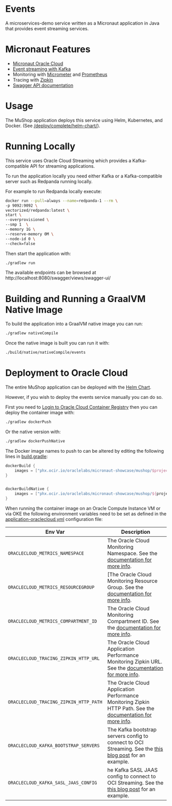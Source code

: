 # Events

A microservices-demo service written as a Micronaut application in Java that provides event streaming services.

# Micronaut Features

* [Micronaut Oracle Cloud](https://micronaut-projects.github.io/micronaut-oracle-cloud/latest/guide/)
* [Event streaming with Kafka](https://micronaut-projects.github.io/micronaut-kafka/latest/guide/)
* Monitoring with [Micrometer](https://micrometer.io/) and [Prometheus](https://prometheus.io/)
* Tracing with [Zipkin](https://zipkin.io/)
* [Swagger API documentation](https://micronaut-projects.github.io/micronaut-openapi/latest/guide/)


# Usage

The MuShop application deploys this service using Helm, Kubernetes, and Docker. (See
[/deploy/complete/helm-chart/](https://github.com/oracle-quickstart/oci-micronaut/tree/master/deploy/complete/helm-chart)).

# Running Locally

This service uses Oracle Cloud Streaming which provides a Kafka-compatible API for streaming applications.

To run the application locally you need either Kafka or a Kafka-compatible server such as Redpanda running locally. 

For example to run Redpanda locally execute:

```bash
docker run --pull=always --name=redpanda-1 --rm \
-p 9092:9092 \
vectorized/redpanda:latest \
start \
--overprovisioned \
--smp 1  \
--memory 1G \
--reserve-memory 0M \
--node-id 0 \
--check=false
```

Then start the application with:

```bash
./gradlew run
```

The available endpoints can be browsed at http://localhost:8080/swagger/views/swagger-ui/

# Building and Running a GraalVM Native Image

To build the application into a GraalVM native image you can run:

```bash
./gradlew nativeCompile
```

Once the native image is built you can run it with:

```bash
./build/native/nativeCompile/events
```

# Deployment to Oracle Cloud

The entire MuShop application can be deployed with the [Helm Chart](../../deploy/complete/helm-chart).

However, if you wish to deploy the events service manually you can do so.

First you need to [Login to Oracle Cloud Container Registry](https://docs.oracle.com/en-us/iaas/Content/Functions/Tasks/functionslogintoocir.htm) then you can deploy the container image with:

```bash
./gradlew dockerPush
```

Or the native version with:

```bash
./gradlew dockerPushNative
```

The Docker image names to push to can be altered by editing the following lines in [build.gradle](https://github.com/oracle-quickstart/oci-micronaut/blob/983c78a8cd55ecc33b1b3aac6a2d68524683a5b3/src/events/build.gradle#L66-L72):

```groovy
dockerBuild {
    images = ["phx.ocir.io/oraclelabs/micronaut-showcase/mushop/$project.name-${javaBaseImage}:$project.version"]
}


dockerBuildNative {
    images = ["phx.ocir.io/oraclelabs/micronaut-showcase/mushop/${project.name}-native:$project.version"]
}
```

When running the container image on an Oracle Compute Instance VM or via OKE the following environment variables need to be set as defined in the [application-oraclecloud.yml](src/main/resources/application-oraclecloud.yml) configuration file:



| Env Var | Description |
| --- | --- |
| `ORACLECLOUD_METRICS_NAMESPACE` | The Oracle Cloud Monitoring Namespace. See the [documentation for more info](https://micronaut-projects.github.io/micronaut-oracle-cloud/latest/guide/#micrometer). |
| `ORACLECLOUD_METRICS_RESOURCEGROUP` | [The Oracle Cloud Monitoring Resource Group. See the [documentation for more info](https://micronaut-projects.github.io/micronaut-oracle-cloud/latest/guide/#micrometer). |
| `ORACLECLOUD_METRICS_COMPARTMENT_ID` | The Oracle Cloud Monitoring Compartment ID. See the [documentation for more info](https://micronaut-projects.github.io/micronaut-oracle-cloud/latest/guide/#micrometer). |
| `ORACLECLOUD_TRACING_ZIPKIN_HTTP_URL` | The Oracle Cloud Application Performance Monitoring Zipkin URL. See the [documentation for more info](https://micronaut-projects.github.io/micronaut-oracle-cloud/latest/guide/#tracing). |
| `ORACLECLOUD_TRACING_ZIPKIN_HTTP_PATH` | The Oracle Cloud Application Performance Monitoring Zipkin HTTP Path. See the [documentation for more info](https://micronaut-projects.github.io/micronaut-oracle-cloud/latest/guide/#tracing). |
| `ORACLECLOUD_KAFKA_BOOTSTRAP_SERVERS` | The Kafka bootstrap servers config to connect to OCI Streaming. See the [this blog post](https://blogs.oracle.com/developers/easy-messaging-with-micronauts-kafka-support-and-oracle-streaming-service) for an example.  |
| `ORACLECLOUD_KAFKA_SASL_JAAS_CONFIG` | he Kafka SASL JAAS config to connect to OCI Streaming. See the [this blog post](https://blogs.oracle.com/developers/easy-messaging-with-micronauts-kafka-support-and-oracle-streaming-service) for an example. |
